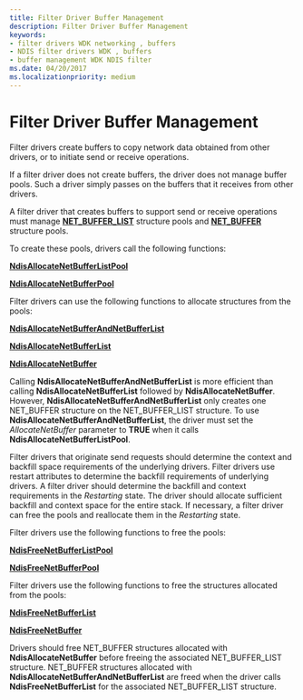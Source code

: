 ```yaml
---
title: Filter Driver Buffer Management
description: Filter Driver Buffer Management
keywords:
- filter drivers WDK networking , buffers
- NDIS filter drivers WDK , buffers
- buffer management WDK NDIS filter
ms.date: 04/20/2017
ms.localizationpriority: medium
---
```


# Filter Driver Buffer Management





Filter drivers create buffers to copy network data obtained from other drivers, or to initiate send or receive operations.

If a filter driver does not create buffers, the driver does not manage buffer pools. Such a driver simply passes on the buffers that it receives from other drivers.

A filter driver that creates buffers to support send or receive operations must manage [**NET\_BUFFER\_LIST**](/windows-hardware/drivers/ddi/nbl/ns-nbl-net_buffer_list) structure pools and [**NET\_BUFFER**](/windows-hardware/drivers/ddi/ndis/ns-ndis-_net_buffer) structure pools.

To create these pools, drivers call the following functions:

[**NdisAllocateNetBufferListPool**](/windows-hardware/drivers/ddi/ndis/nf-ndis-ndisallocatenetbufferlistpool)

[**NdisAllocateNetBufferPool**](/windows-hardware/drivers/ddi/ndis/nf-ndis-ndisallocatenetbufferpool)

Filter drivers can use the following functions to allocate structures from the pools:

[**NdisAllocateNetBufferAndNetBufferList**](/windows-hardware/drivers/ddi/ndis/nf-ndis-ndisallocatenetbufferandnetbufferlist)

[**NdisAllocateNetBufferList**](/windows-hardware/drivers/ddi/ndis/nf-ndis-ndisallocatenetbufferlist)

[**NdisAllocateNetBuffer**](/windows-hardware/drivers/ddi/ndis/nf-ndis-ndisallocatenetbuffer)

Calling **NdisAllocateNetBufferAndNetBufferList** is more efficient than calling **NdisAllocateNetBufferList** followed by **NdisAllocateNetBuffer**. However, **NdisAllocateNetBufferAndNetBufferList** only creates one NET\_BUFFER structure on the NET\_BUFFER\_LIST structure. To use **NdisAllocateNetBufferAndNetBufferList**, the driver must set the *AllocateNetBuffer* parameter to **TRUE** when it calls **NdisAllocateNetBufferListPool**.

Filter drivers that originate send requests should determine the context and backfill space requirements of the underlying drivers. Filter drivers use restart attributes to determine the backfill requirements of underlying drivers. A filter driver should determine the backfill and context requirements in the *Restarting* state. The driver should allocate sufficient backfill and context space for the entire stack. If necessary, a filter driver can free the pools and reallocate them in the *Restarting* state.

Filter drivers use the following functions to free the pools:

[**NdisFreeNetBufferListPool**](/windows-hardware/drivers/ddi/ndis/nf-ndis-ndisfreenetbufferlistpool)

[**NdisFreeNetBufferPool**](/windows-hardware/drivers/ddi/ndis/nf-ndis-ndisfreenetbufferpool)

Filter drivers use the following functions to free the structures allocated from the pools:

[**NdisFreeNetBufferList**](/windows-hardware/drivers/ddi/ndis/nf-ndis-ndisfreenetbufferlist)

[**NdisFreeNetBuffer**](/windows-hardware/drivers/ddi/ndis/nf-ndis-ndisfreenetbuffer)

Drivers should free NET\_BUFFER structures allocated with **NdisAllocateNetBuffer** before freeing the associated NET\_BUFFER\_LIST structure. NET\_BUFFER structures allocated with **NdisAllocateNetBufferAndNetBufferList** are freed when the driver calls **NdisFreeNetBufferList** for the associated NET\_BUFFER\_LIST structure.

 

